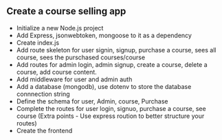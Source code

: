 ## Create a course selling app

 - Initialize a new Node.js project
 - Add Express, jsonwebtoken, mongoose to it as a dependency
 - Create index.js
 - Add route skeleton for user signin, signup, purchase a course, sees all course, sees the purschased courses/course
 - Add routes for admin login, admin signup, create a course, delete a course, add course content.
 - Add middleware for user and admin auth
 - Add a database (mongodb), use dotenv to store the database connnection string
 - Define the schema for user, Admin, course, Purchase
 - Complete the routes for user login, signuo, purchase a course, see course (Extra points - Use express roution to better structure your routes)
 - Create the frontend
